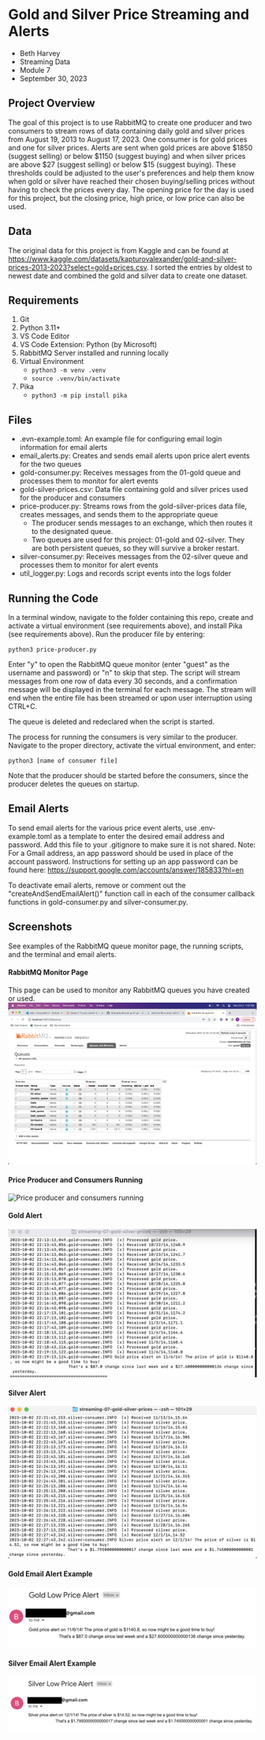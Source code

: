 # Gold and Silver Price Streaming and Alerts

* Beth Harvey
* Streaming Data
* Module 7
* September 30, 2023

## Project Overview

The goal of this project is to use RabbitMQ to create one producer and two consumers to stream rows of data containing daily gold and silver prices from August 19, 2013 to August 17, 2023. One consumer is for gold prices and one for silver prices. Alerts are sent when gold prices are above \$1850 (suggest selling) or below \$1150 (suggest buying) and when silver prices are above \$27 (suggest selling) or below \$15 (suggest buying). These thresholds could be adjusted to the user's preferences and help them know when gold or silver have reached their chosen buying/selling prices without having to check the prices every day. The opening price for the day is used for this project, but the closing price, high price, or low price can also be used.

## Data

The original data for this project is from Kaggle and can be found at https://www.kaggle.com/datasets/kapturovalexander/gold-and-silver-prices-2013-2023?select=gold+prices.csv. I sorted the entries by oldest to newest date and combined the gold and silver data to create one dataset.

## Requirements

1. Git
2. Python 3.11+ 
3. VS Code Editor
4. VS Code Extension: Python (by Microsoft)
5. RabbitMQ Server installed and running locally
6. Virtual Environment
    * `python3 -m venv .venv`
    * `source .venv/bin/activate`
7. Pika
    * `python3 -m pip install pika`

## Files

* .evn-example.toml: An example file for configuring email login information for email alerts
* email_alerts.py: Creates and sends email alerts upon price alert events for the two queues
* gold-consumer.py: Receives messages from the 01-gold queue and processes them to monitor for alert events
* gold-silver-prices.csv: Data file containing gold and silver prices used for the producer and consumers
* price-producer.py: Streams rows from the gold-silver-prices data file, creates messages, and sends them to the appropriate queue
    * The producer sends messages to an exchange, which then routes it to the designated queue.
    * Two queues are used for this project: 01-gold and 02-silver. They are both persistent queues, so they will survive a broker restart.
* silver-consumer.py: Receives messages from the 02-silver queue and processes them to monitor for alert events
* util_logger.py: Logs and records script events into the logs folder

## Running the Code

In a terminal window, navigate to the folder containing this repo, create and activate a virtual environment (see requirements above), and install Pika (see requirements above). Run the producer file by entering:

    python3 price-producer.py

Enter "y" to open the RabbitMQ queue monitor (enter "guest" as the username and password) or "n" to skip that step. The script will stream messages from one row of data every 30 seconds, and a confirmation message will be displayed in the terminal for each message. The stream will end when the entire file has been streamed or upon user interruption using CTRL+C.

The queue is deleted and redeclared when the script is started.

The process for running the consumers is very similar to the producer. Navigate to the proper directory, activate the virtual environment, and enter:

    python3 [name of consumer file]

Note that the producer should be started before the consumers, since the producer deletes the queues on startup.

## Email Alerts

To send email alerts for the various price event alerts, use .env-example.toml as a template to enter the desired email address and password. Add this file to your .gitignore to make sure it is not shared. Note: For a Gmail address, an app password should be used in place of the account password. Instructions for setting up an app password can be found here: https://support.google.com/accounts/answer/185833?hl=en

To deactivate email alerts, remove or comment out the "createAndSendEmailAlert()" function call in each of the consumer callback functions in gold-consumer.py and silver-consumer.py.

## Screenshots

See examples of the RabbitMQ queue monitor page, the running scripts, and the terminal and email alerts.

#### RabbitMQ Monitor Page
This page can be used to monitor any RabbitMQ queues you have created or used.
![RabbitMQ Monitor Page](images/rabbitmq_monitor.png)

#### Price Producer and Consumers Running
![Price producer and consumers running](images/producer_consumers.png)

#### Gold Alert
![Gold alert in terminal](images/gold-alert-terminal.png)

#### Silver Alert
![Silver alert in terminal](images/silver-alert-terminal.png)

#### Gold Email Alert Example
![Example of a gold email alert](images/gold_alert_email.png)

#### Silver Email Alert Example
![Example of a silver email alert](images/silver_alert._email.png)